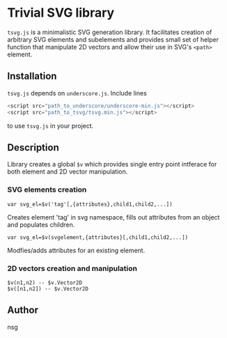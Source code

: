Trivial SVG library
===========================

`tsvg.js` is a minimalistic SVG generation library.
It facilitates creation of arbitrary SVG elements and subelements and provides
small set of helper function that manipulate 2D vectors and allow their use in
SVG's `<path>` element.

Installation
------------

`tsvg.js` depends on `underscore.js`. Include lines

```javascript
<script src="path_to_underscore/underscore-min.js"></script>
<script src="path_to_tsvg/tsvg.min.js"></script>
```

to use `tsvg.js` in your project.

Description
-----------

Library creates a global `$v` which provides single entry point intferace for both element and 2D vector manipulation.

### SVG elements creation

```
var svg_el=$v('tag'[,{attributes},child1,child2,...])
```

Creates element 'tag' in svg namespace, fills out attributes from an object and populates children.

```
var svg_el=$v(svgelement,{attributes}[,child1,child2,...])
```

Modfies/adds attributes for an existing element.


### 2D vectors creation and manipulation

```
$v(n1,n2) -- $v.Vector2D
$v([n1,n2]) -- $v.Vector2D
```


Author
------
nsg

